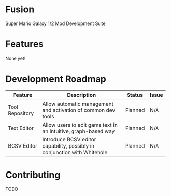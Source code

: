 # Fusion
Super Mario Galaxy 1/2 Mod Development Suite

# Features
None yet!

# Development Roadmap

Feature | Description | Status | Issue
---|---|---|---
Tool Repository | Allow automatic management and activation of common dev tools | Planned | N/A
Text Editor | Allow users to edit game text in an intuitive, graph-based way | Planned | N/A
BCSV Editor | Introduce BCSV editor capability, possibly in conjunction with Whitehole | Planned | N/A

# Contributing
TODO
